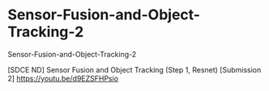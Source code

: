# Sensor-Fusion-and-Object-Tracking-2
Sensor-Fusion-and-Object-Tracking-2

[SDCE ND] Sensor Fusion and Object Tracking (Step 1, Resnet) [Submission 2]
https://youtu.be/d9EZSFHPsio

